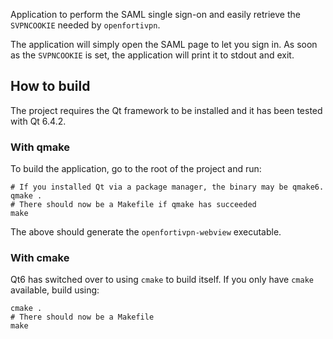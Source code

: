 Application to perform the SAML single sign-on and easily retrieve the
`SVPNCOOKIE` needed by `openfortivpn`.

The application will simply open the SAML page to let you sign in.
As soon as the `SVPNCOOKIE` is set, the application will print it to
stdout and exit.


## How to build

The project requires the Qt framework to be installed and it has
been tested with Qt 6.4.2.

### With qmake
To build the application, go to the root of the project and run:
```shell
# If you installed Qt via a package manager, the binary may be qmake6.
qmake .
# There should now be a Makefile if qmake has succeeded
make
```

The above should generate the `openfortivpn-webview` executable.

### With cmake
Qt6 has switched over to using `cmake` to build itself.  If you 
only have `cmake` available, build using:
```shell
cmake .
# There should now be a Makefile
make
```


